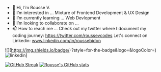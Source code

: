 - 👋 Hi, I’m Rousse V. 
- 👀 I’m interested in ... Mixture of Frontend Development  & UX Design
- 🌱 I’m currently learning ... Web Devlopment 
- 💞️ I’m looking to collaborate on ... 
- 📫 How to reach me ... Check out my twitter where I document my coding journey: https://twitter.com/roussevcodes
Let's connect on Linkedin: www.linkedin.com/in/roussebidon

![<Twitter>](https://img.shields.io/badge/<Badge Text>-<Background Color>?style=for-the-badge&logo=<Icon Name>&logoColor=<Logo Color>)
![linkedin](https://img.shields.io/badge/Linkedin-0e76a8?style=for-the-badge&logo=Linkedin&logoColor=white)]


[![GitHub Streak](https://github-readme-streak-stats.herokuapp.com/?user=rbidon&theme=dark)](https://git.io/streak-stats)
[![Rousse's GitHub stats](https://github-readme-stats.vercel.app/api?username=rbidon&show_icons=true)](https://github.com/rbidon/github-readme-stats)
<!---
rbidon/rbidon is a ✨ special ✨ repository because its `README.md` (this file) appears on your GitHub profile.
You can click the Preview link to take a look at your changes.
--->

